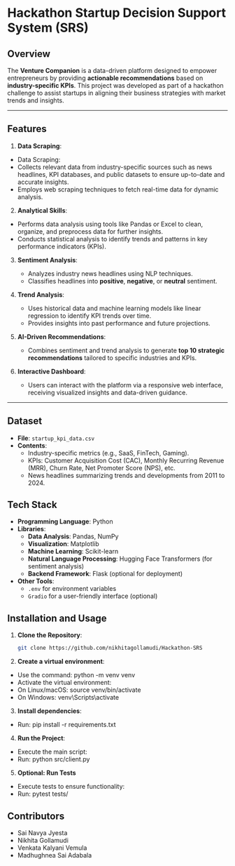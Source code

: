 # Hackathon Startup Decision Support System (SRS)

## Overview
The **Venture Companion** is a data-driven platform designed to empower entrepreneurs by providing **actionable recommendations** based on **industry-specific KPIs**. This project was developed as part of a hackathon challenge to assist startups in aligning their business strategies with market trends and insights.

---

## Features
1. **Data Scraping**:
- Data Scraping:
- Collects relevant data from industry-specific sources such as news headlines, KPI databases, and public datasets to ensure up-to-date and accurate insights.
- Employs web scraping techniques to fetch real-time data for dynamic analysis.
2. **Analytical Skills**:
- Performs data analysis using tools like Pandas or Excel to clean, organize, and preprocess data for further insights.
- Conducts statistical analysis to identify trends and patterns in key performance indicators (KPIs).
3. **Sentiment Analysis**:
   - Analyzes industry news headlines using NLP techniques.
   - Classifies headlines into **positive**, **negative**, or **neutral** sentiment.

4. **Trend Analysis**:
   - Uses historical data and machine learning models like linear regression to identify KPI trends over time.
   - Provides insights into past performance and future projections.

5. **AI-Driven Recommendations**:
   - Combines sentiment and trend analysis to generate **top 10 strategic recommendations** tailored to specific industries and KPIs.

6. **Interactive Dashboard**:
   - Users can interact with the platform via a responsive web interface, receiving visualized insights and data-driven guidance.

---

## Dataset
- **File**: `startup_kpi_data.csv`
- **Contents**:
  - Industry-specific metrics (e.g., SaaS, FinTech, Gaming).
  - KPIs: Customer Acquisition Cost (CAC), Monthly Recurring Revenue (MRR), Churn Rate, Net Promoter Score (NPS), etc.
  - News headlines summarizing trends and developments from 2011 to 2024.

## Tech Stack
- **Programming Language**: Python
- **Libraries**:
  - **Data Analysis**: Pandas, NumPy
  - **Visualization**: Matplotlib
  - **Machine Learning**: Scikit-learn
  - **Natural Language Processing**: Hugging Face Transformers (for sentiment analysis)
  - **Backend Framework**: Flask (optional for deployment)
- **Other Tools**:
  - `.env` for environment variables
  - `Gradio` for a user-friendly interface (optional)

## Installation and Usage

1. **Clone the Repository**:
   ```bash
   git clone https://github.com/nikhitagollamudi/Hackathon-SRS
2. **Create a virtual environment**:

- Use the command: python -m venv venv
- Activate the virtual environment:
- On Linux/macOS: source venv/bin/activate
- On Windows: venv\Scripts\activate
3. **Install dependencies**:

- Run: pip install -r requirements.txt
4. **Run the Project**:
- Execute the main script:
- Run: python src/client.py
5. **Optional: Run Tests**
- Execute tests to ensure functionality:
- Run: pytest tests/


## Contributors
- Sai Navya Jyesta
- Nikhita Gollamudi
- Venkata Kalyani Vemula
- Madhughnea Sai Adabala
   
